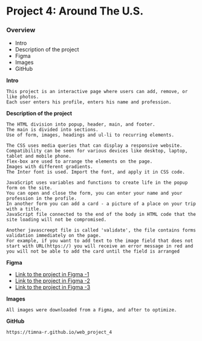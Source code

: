 # Project 4: Around The U.S.

### Overview
* Intro
* Description of the project
* Figma
* Images
* GitHub


**Intro**

    This project is an interactive page where users can add, remove, or like photos.
    Each user enters his profile, enters his name and profession.

**Description of the project**

    The HTML division into popup, header, main, and footer.
    The main is divided into sections.
    Use of form, images, headings and ul-li to recurring elements.

    The CSS uses media queries that can display a responsive website.
    Compatibility can be seen for various devices like desktop, laptop, tablet and mobile phone.
    flex-box are used to arrange the elements on the page.
    Images with different gradients.
    The Inter font is used. Import the font, and apply it in CSS code.

    JavaScript uses variables and functions to create life in the popup form on the site.
    You can open and close the form, you can enter your name and your profession in the profile.
    In another form you can add a card - a picture of a place on your trip with a title.
    JavaScript file connected to the end of the body in HTML code that the site loading will not be compromised.

    Another javascreept file is called 'validate', the file contains forms validation immediately on the page.
    For example, if you want to add text to the image field that does not start with URL(https://) you will receive an error message in red and you will not be able to add the card until the field is arranged

**Figma**

* [Link to the project in Figma -1](https://www.figma.com/file/SurN1jaeEQIhuZEDMhmWWf/Sprint-4-Around-The-U.S.-desktop-mobile?node-id=0%3A1)
* [Link to the project in Figma -2](https://www.figma.com/file/m79HxYeZpOXRw0Tz2eZGOV/Sprint-5%3A-Around-The-U.S.-%7C-desktop-%2B-mobile?node-id=0%3A1)
* [Link to the project in Figma -3](https://www.figma.com/file/05izwsCh3F3UsBmHfHhUFQ/Sprint-6%3A-Around-The-U.S.?node-id=0%3A1)


**Images**

    All images were downloaded from a Figma, and after to optimize.

**GitHub**

    https://timna-r.github.io/web_project_4